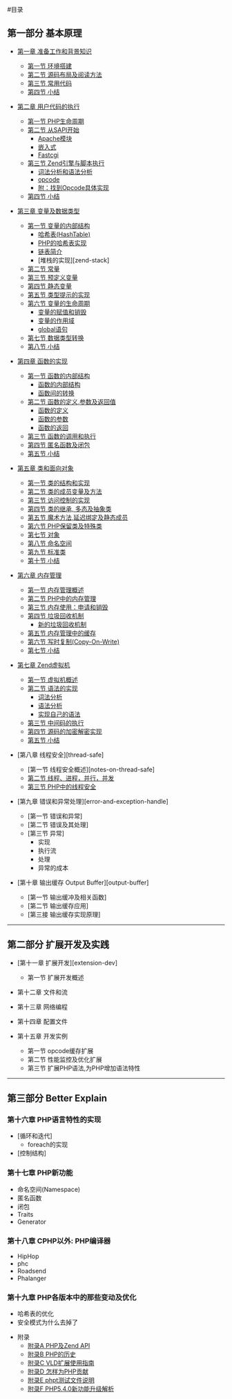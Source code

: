 #目录

## 第一部分 基本原理

- [第一章 准备工作和背景知识][prepare-and-background]
    * [第一节 环境搭建][build-env]
    * [第二节 源码布局及阅读方法][code-structure]
    * [第三节 常用代码][common-code-in-php-src]
    * [第四节 小结][01-summary]

- [第二章 用户代码的执行][survey]
    * [第一节 PHP生命周期][php-life-cycle]
    * [第二节 从SAPI开始][sapi-overview]
        + [Apache模块][php-module-in-apache]
        + [嵌入式][embedding-php]
        + [Fastcgi][fastcgi]
    * [第三节 Zend引擎与脚本执行][script-execution]
        + [词法分析和语法分析][lex-and-yacc]
        + [opcode][opcode]
        + [附：找到Opcode具体实现][opcode-handler]
    * [第四节 小结][02-summary]

- [第三章 变量及数据类型][variables]
    * [第一节 变量的内部结构][variables-structure]
        + [哈希表(HashTable)][variables-hashtable]
        + [PHP的哈希表实现][variables-hashtable-in-php]
        + [链表简介][variables-zend-llist]
        + [堆栈的实现][zend-stack]
    * [第二节 常量][const-var]
    * [第三节 预定义变量][pre-defined-variable]
    * [第四节 静态变量][static-var]
    * [第五节 类型提示的实现][type-hint-imp]
    * [第六节 变量的生命周期][var-lifecycle]
        + [变量的赋值和销毁][var-define-and-init]
        + [变量的作用域][var-scope]
        + [global语句][var-global]
    * [第七节 数据类型转换][type-cast]
    * [第八节 小结][03-summary]

- [第四章 函数的实现][function]
    * [第一节 函数的内部结构][function-struct-overview]
        + [函数的内部结构][function-struct]
        + [函数间的转换][function-union]
    * [第二节 函数的定义,参数及返回值][function-define-pr]
        + [函数的定义][function-define]
        + [函数的参数][function-param]
        + [函数的返回][function-return]
    * [第三节 函数的调用和执行][function-call]
    * [第四节 匿名函数及闭包][anonymous-function]
    * [第五节 小结][04-summary]

- [第五章 类和面向对象][class]
    * [第一节 类的结构和实现][class-struct]
    * [第二节 类的成员变量及方法][class-member-variables-and-methods]
    * [第三节 访问控制的实现][class-visibility]
    * [第四节 类的继承, 多态及抽象类][class-inherit-abstract]
    * [第五节 魔术方法,延迟绑定及静态成员][class-magic-methods-latebinding]
    * [第六节 PHP保留类及特殊类][class-reserved-and-special-classes]
    * [第七节 对象][class-object]
    * [第八节 命名空间][class-namespace]
    * [第九节 标准类][spl]
    * [第十节 小结][05-summary]

- [第六章 内存管理][memory-management]
    * [第一节 内存管理概述][memory-management-overview]
    * [第二节 PHP中的内存管理][php-memory-manager]
    * [第三节 内存使用：申请和销毁][php-memory-request-free]
    * [第四节 垃圾回收机制][garbage-collection]
        + [新的垃圾回收机制][new-gc]
    * [第五节 内存管理中的缓存][php-memory-cache]
    * [第六节 写时复制(Copy-On-Write)][copy-on-write]
    * [第七节 小结][06-summary]

- [第七章 Zend虚拟机][zend-vm]
    * [第一节 虚拟机概述][zend-vm-overview]
    * [第二节 语法的实现][php-syntax]
        + [词法分析][zend-re2c-scanner]
        + [语法分析][zend-yacc-parser]
        + [实现自己的语法][zend-custom-php-syntax]
    * [第三节 中间码的执行][opcode-exec]
    * [第四节 源码的加密解密实现][source-code-encrypt]
    * [第五节 小结][07-summary]

- [第八章 线程安全][thread-safe]
    * [第一节 线程安全概述][notes-on-thread-safe]
    * [第二节 线程、进程，并行，并发][thread-process-and-concurrent]
    * [第三节 PHP中的线程安全][thread-safe-in-php]

- [第九章 错误和异常处理][error-and-exception-handle]
    * [第一节 错误和异常]
    * [第二节 错误及其处理]
    * [第三节 异常]
        + 实现
        + 执行流
        + 处理
        + 异常的成本

- [第十章 输出缓存 Output Buffer][output-buffer]
    * [第一节 输出缓冲及相关函数]
    * [第二节 输出缓存应用]
    * [第三接 输出缓存实现原理]

-------------
## 第二部分 扩展开发及实践

- [第十一章 扩展开发][extension-dev]
    * 第一节 扩展开发概述

- 第十二章 文件和流

- 第十三章 网络编程

- 第十四章 配置文件

- 第十五章 开发实例
    * 第一节 opcode缓存扩展
    * 第二节 性能监控及优化扩展
    * 第三节 扩展PHP语法,为PHP增加语法特性

-------------
## 第三部分 Better Explain

### 第十六章 PHP语言特性的实现

   * [循环和迭代]
       + foreach的实现
   * [控制结构]

### 第十七章 PHP新功能
   * 命名空间(Namespace)
   * 匿名函数
   * 闭包
   * Traits
   * Generator
### 第十八章 CPHP以外: PHP编译器

   * HipHop
   * phc
   * Roadsend
   * Phalanger
    
### 第十九章 PHP各版本中的那些变动及优化

   * 哈希表的优化
   * 安全模式为什么去掉了

- 附录
    * [附录A PHP及Zend API][appendix-a]
    * [附录B PHP的历史][appendix-b]
    * [附录C VLD扩展使用指南][appendix-c]
    * [附录D 怎样为PHP贡献][appendix-d]
    * [附录E phpt测试文件说明][appendix-e]
    * [附录F PHP5.4.0新功能升级解析][appendix-f]

[prepare-and-background]:     ?p=chapt01/01-00-prepare-and-background
[build-env]:         		?p=chapt01/01-01-php-env-building
[code-structure]:         	?p=chapt01/01-02-code-structure
[common-code-in-php-src]:     ?p=chapt01/01-03-comm-code-in-php-src
[01-summary]:         		?p=chapt01/01-04-summary

[survey]:         		?p=chapt02/02-00-overview
[php-life-cycle]:         ?p=chapt02/02-01-php-life-cycle-and-zend-engine
[sapi-overview]:         ?p=chapt02/02-02-00-overview
[php-module-in-apache]: ?p=chapt02/02-02-01-apache-php-module
[embedding-php]:         ?p=chapt02/02-02-02-embedding-php
[fastcgi]:         		?p=chapt02/02-02-03-fastcgi
[script-execution]:     ?p=chapt02/02-03-00-how-php-script-get-executed
[lex-and-yacc]:         ?p=chapt02/02-03-01-lex-and-yacc
[opcode]:         		?p=chapt02/02-03-02-opcode
[opcode-handler]:         ?p=chapt02/02-03-03-from-opcode-to-handler
[02-summary]:         	?p=chapt02/02-04-summary

[variables]:            ?p=chapt03/03-00-variable-and-data-types
[variables-structure]:     ?p=chapt03/03-01-00-variables-structure
[variables-hashtable]:     ?p=chapt03/03-01-01-hashtable
[variables-hashtable-in-php]:     ?p=chapt03/03-01-02-hashtable-in-php
[variables-zend-llist]:     ?p=chapt03/03-01-03-zend-llist
[const-var]:         	?p=chapt03/03-02-const-var
[pre-defined-variable]:    ?p=chapt03/03-03-pre-defined-variable
[static-var]:           ?p=chapt03/03-04-static-var
[type-hint-imp]:         ?p=chapt03/03-05-impl-of-type-hint
[var-lifecycle]:        ?p=chapt03/03-06-00-var-lifecycle
[var-define-and-init]:    ?p=chapt03/03-06-01-var-define-and-init
[var-scope]:         	?p=chapt03/03-06-02-var-scope
[var-global]:         	?p=chapt03/03-06-03-var-global
[type-cast]:         	?p=chapt03/03-07-type-cast
[03-summary]:         	?p=chapt03/03-08-summary


[function]:                ?p=chapt04/04-00-php-function
[function-struct-overview]:       ?p=chapt04/04-01-00-function-struct-overview
[function-struct]:       ?p=chapt04/04-01-01-function-struct
[function-union]:       ?p=chapt04/04-01-02-function-union
[function-define-pr]:      ?p=chapt04/04-02-00-function-define-param-return
[function-define]:      ?p=chapt04/04-02-01-function-define
[function-param]:       ?p=chapt04/04-02-02-function-param
[function-return]:      ?p=chapt04/04-02-03-function-return
[function-call]:           ?p=chapt04/04-03-function-call
[anonymous-function]:   ?p=chapt04/04-04-anonymous-function
[04-summary]:           ?p=chapt04/04-05-summary

[class]:                ?p=chapt05/05-00-class-and-oop
[class-struct]:         ?p=chapt05/05-01-class-struct
[class-member-variables-and-methods]: ?p=chapt05/05-02-class-member-variables-and-methods
[class-visibility]:         ?p=chapt05/05-03-class-visibility
[class-inherit-abstract]:   ?p=chapt05/05-04-class-inherit-abstract
[class-magic-methods-latebinding]:      ?p=chapt05/05-05-class-magic-methods-latebinding
[class-reserved-and-special-classes]:   ?p=chapt05/05-06-class-reserved-and-special-classes
[class-object]:         ?p=chapt05/05-07-class-object
[class-namespace]:      ?p=chapt05/05-08-class-namespace
[spl]:                  ?p=chapt05/05-09-spl
[05-summary]:           ?p=chapt05/05-10-summary

[memory-management]:        ?p=chapt06/06-00-memory-management
[memory-management-overview]:    ?p=chapt06/06-01-memory-management-overview
[php-memory-manager]:        ?p=chapt06/06-02-php-memory-manager
[php-memory-request-free]:    ?p=chapt06/06-03-php-memory-request-free
[garbage-collection]:       ?p=chapt06/06-04-00-garbage-collection
[new-gc]:                   ?p=chapt06/06-04-01-new-garbage-collection
[php-memory-cache]:         ?p=chapt06/06-05-php-memory-cache
[copy-on-write]:            ?p=chapt06/06-06-copy-on-write
[06-summary]:               ?p=chapt06/06-07-summary

[zend-vm]:                  ?p=chapt07/07-00-zend-vm
[zend-vm-overview]:         ?p=chapt07/07-01-zend-vm-overview
[php-syntax]:               ?p=chapt07/07-02-00-php-syntax
[zend-re2c-scanner]:        ?p=chapt07/07-02-01-zend-re2c-scanner
[zend-yacc-parser]:         ?p=chapt07/07-02-02-zend-yacc-parser
[zend-custom-php-syntax]:   ?p=chapt07/07-02-03-custom-php-syntax
[opcode-exec]:              ?p=chapt07/07-03-opcode-exec
[source-code-encrypt]:      ?p=chapt07/07-04-source-code-encrypt
[07-summary]:        		?p=chapt07/07-05-summary

[thread-process-and-concurrent]:       ?p=chapt08/08-02-thread-process-and-concurrent
[thread-safe-in-php]:       ?p=chapt08/08-03-zend-thread-safe-in-php

[appendix-a]:        		?p=A-PHP-Zend-API
[appendix-b]:        		?p=B-PHP-Versions-and-History
[appendix-c]:        		?p=C-php-vld
[appendix-d]:        		?p=D-how-to-contribute
[appendix-e]:        		?p=E-phpt-file
[appendix-f]:        		?p=F-upgrade-to-php-5-4-explain
